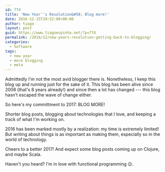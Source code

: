 ```yaml
---
id: 774
title: 'New Year''s Resolution&#58; Blog more!'
date: 2016-12-15T19:52:00+00:00
author: tiago
layout: post
guid: https://www.tiagoespinha.net/?p=774
permalink: /2016/12/new-years-resolution-getting-back-to-blogging/
categories:
  - Software
tags:
  - new year
  - more blogging
  - meta
---
```

Admittedly I'm not the most avid blogger there is. Nonetheless, I keep this blog up and running just for the sake of it. This blog has been alive since 2008 (that's 8 years already!) and since then a lot has changed --- this blog hasn't escaped the wave of change either.

So here's my committment to 2017: BLOG MORE!

Shorter blog posts, blogging about technologies that I love, and keeping a track of what I'm working on.

2016 has been marked mostly by a realization: my time is extremely limited! But writing about things is as important as making them, especially so in the world of technology.

Cheers to a better 2017! And expect some blog posts coming up on Clojure, and maybe Scala.

Haven't you heard? I'm in love with functional programming 😉.
